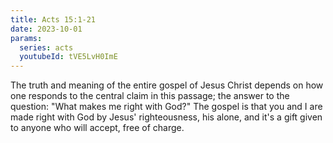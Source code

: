 ```yaml
---
title: Acts 15:1-21
date: 2023-10-01
params:
  series: acts
  youtubeId: tVE5LvH0ImE
---
```


The truth and meaning of the entire gospel of Jesus Christ depends on how one responds to the central claim in this passage; the answer to the question: "What makes me right with God?" The gospel is that you and I are made right with God by Jesus' righteousness, his alone, and it's a gift given to anyone who will accept, free of charge.
